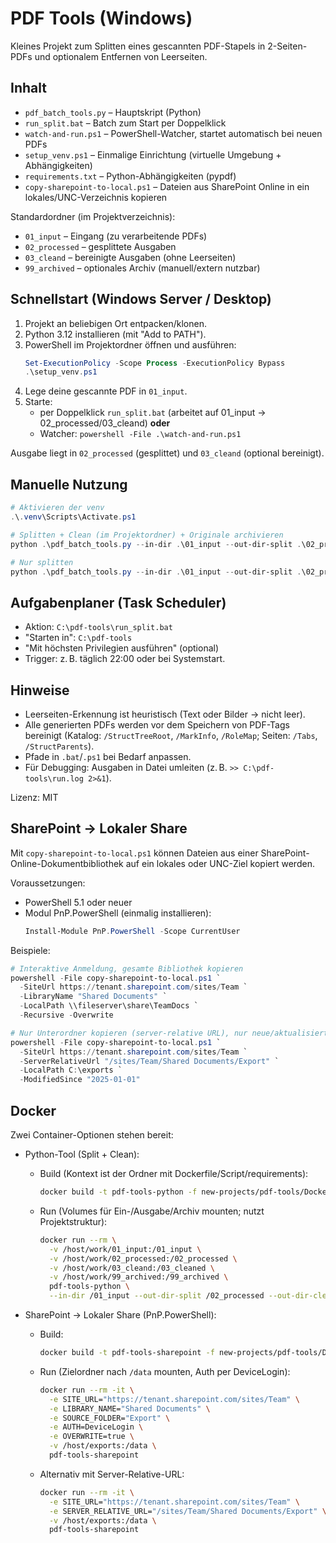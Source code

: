 # PDF Tools (Windows)

Kleines Projekt zum Splitten eines gescannten PDF-Stapels in 2-Seiten-PDFs und optionalem Entfernen von Leerseiten.

## Inhalt
- `pdf_batch_tools.py` – Hauptskript (Python)
- `run_split.bat` – Batch zum Start per Doppelklick
- `watch-and-run.ps1` – PowerShell-Watcher, startet automatisch bei neuen PDFs
- `setup_venv.ps1` – Einmalige Einrichtung (virtuelle Umgebung + Abhängigkeiten)
- `requirements.txt` – Python-Abhängigkeiten (pypdf)
- `copy-sharepoint-to-local.ps1` – Dateien aus SharePoint Online in ein lokales/UNC-Verzeichnis kopieren
  
Standardordner (im Projektverzeichnis):
- `01_input` – Eingang (zu verarbeitende PDFs)
- `02_processed` – gesplittete Ausgaben
- `03_cleand` – bereinigte Ausgaben (ohne Leerseiten)
- `99_archived` – optionales Archiv (manuell/extern nutzbar)

## Schnellstart (Windows Server / Desktop)

1. Projekt an beliebigen Ort entpacken/klonen.
2. Python 3.12 installieren (mit "Add to PATH").
3. PowerShell im Projektordner öffnen und ausführen:
   ```powershell
   Set-ExecutionPolicy -Scope Process -ExecutionPolicy Bypass
   .\setup_venv.ps1
   ```
4. Lege deine gescannte PDF in `01_input`.
5. Starte:
   - per Doppelklick `run_split.bat` (arbeitet auf 01_input → 02_processed/03_cleand) **oder**
   - Watcher: `powershell -File .\watch-and-run.ps1`

Ausgabe liegt in `02_processed` (gesplittet) und `03_cleand` (optional bereinigt).

## Manuelle Nutzung
```powershell
# Aktivieren der venv
.\.venv\Scripts\Activate.ps1

# Splitten + Clean (im Projektordner) + Originale archivieren
python .\pdf_batch_tools.py --in-dir .\01_input --out-dir-split .\02_processed --out-dir-clean .\03_cleand --archive-dir .\99_archived

# Nur splitten
python .\pdf_batch_tools.py --in-dir .\01_input --out-dir-split .\02_processed --no-clean
```

## Aufgabenplaner (Task Scheduler)
- Aktion: `C:\pdf-tools\run_split.bat`
- "Starten in": `C:\pdf-tools`
- "Mit höchsten Privilegien ausführen" (optional)
- Trigger: z. B. täglich 22:00 oder bei Systemstart.

## Hinweise
- Leerseiten-Erkennung ist heuristisch (Text oder Bilder → nicht leer).
- Alle generierten PDFs werden vor dem Speichern von PDF-Tags bereinigt (Katalog: `/StructTreeRoot`, `/MarkInfo`, `/RoleMap`; Seiten: `/Tabs`, `/StructParents`).
- Pfade in `.bat`/`.ps1` bei Bedarf anpassen.
- Für Debugging: Ausgaben in Datei umleiten (z. B. `>> C:\pdf-tools\run.log 2>&1`).

Lizenz: MIT

## SharePoint → Lokaler Share

Mit `copy-sharepoint-to-local.ps1` können Dateien aus einer SharePoint-Online-Dokumentbibliothek auf ein lokales oder UNC-Ziel kopiert werden.

Voraussetzungen:
- PowerShell 5.1 oder neuer
- Modul PnP.PowerShell (einmalig installieren):
  ```powershell
  Install-Module PnP.PowerShell -Scope CurrentUser
  ```

Beispiele:
```powershell
# Interaktive Anmeldung, gesamte Bibliothek kopieren
powershell -File copy-sharepoint-to-local.ps1 `
  -SiteUrl https://tenant.sharepoint.com/sites/Team `
  -LibraryName "Shared Documents" `
  -LocalPath \\fileserver\share\TeamDocs `
  -Recursive -Overwrite

# Nur Unterordner kopieren (server-relative URL), nur neue/aktualisierte Dateien seit Datum
powershell -File copy-sharepoint-to-local.ps1 `
  -SiteUrl https://tenant.sharepoint.com/sites/Team `
  -ServerRelativeUrl "/sites/Team/Shared Documents/Export" `
  -LocalPath C:\exports `
  -ModifiedSince "2025-01-01"
```

## Docker

Zwei Container-Optionen stehen bereit:

- Python-Tool (Split + Clean):
  - Build (Kontext ist der Ordner mit Dockerfile/Script/requirements):
    ```bash
    docker build -t pdf-tools-python -f new-projects/pdf-tools/Dockerfile new-projects/pdf-tools
    ```
  - Run (Volumes für Ein-/Ausgabe/Archiv mounten; nutzt Projektstruktur):
    ```bash
    docker run --rm \
      -v /host/work/01_input:/01_input \
      -v /host/work/02_processed:/02_processed \
      -v /host/work/03_cleand:/03_cleaned \
      -v /host/work/99_archived:/99_archived \
      pdf-tools-python \
      --in-dir /01_input --out-dir-split /02_processed --out-dir-clean /03_cleaned --archive-dir /99_archived --every 2
    ```

- SharePoint → Lokaler Share (PnP.PowerShell):
  - Build:
    ```bash
    docker build -t pdf-tools-sharepoint -f new-projects/pdf-tools/Dockerfile.sharepoint new-projects/pdf-tools
    ```
  - Run (Zielordner nach `/data` mounten, Auth per DeviceLogin):
    ```bash
    docker run --rm -it \
      -e SITE_URL="https://tenant.sharepoint.com/sites/Team" \
      -e LIBRARY_NAME="Shared Documents" \
      -e SOURCE_FOLDER="Export" \
      -e AUTH=DeviceLogin \
      -e OVERWRITE=true \
      -v /host/exports:/data \
      pdf-tools-sharepoint
    ```
  - Alternativ mit Server-Relative-URL:
    ```bash
    docker run --rm -it \
      -e SITE_URL="https://tenant.sharepoint.com/sites/Team" \
      -e SERVER_RELATIVE_URL="/sites/Team/Shared Documents/Export" \
      -v /host/exports:/data \
      pdf-tools-sharepoint
    ```
